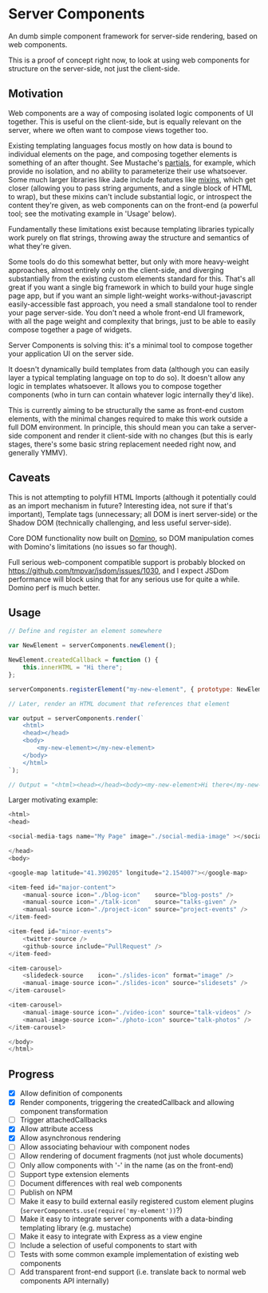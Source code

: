 # Server Components

An dumb simple component framework for server-side rendering, based on web components.

This is a proof of concept right now, to look at using web components for structure on the server-side, not just the client-side.

## Motivation

Web components are a way of composing isolated logic components of UI together. This is useful on the client-side, but is equally
relevant on the server, where we often want to compose views together too.

Existing templating languages focus mostly on how data is bound to individual elements on the page, and composing together
elements is something of an after thought. See Mustache's [partials](https://mustache.github.io/mustache.5.html#Partials),
for example, which provide no isolation, and no ability to parameterize their use whatsoever. Some much larger libraries like
Jade include features like [mixins](http://jade-lang.com/reference/mixins/), which get closer (allowing you to pass string
arguments, and a single block of HTML to wrap), but these mixins can't include substantial logic, or introspect the content
they're given, as web components can on the front-end (a powerful tool; see the motivating example in 'Usage' below).

Fundamentally these limitations exist because templating libraries typically work purely on flat strings, throwing away
the structure and semantics of what they're given.

Some tools do do this somewhat better, but only with more heavy-weight approaches, almost entirely only on the client-side,
and diverging substantially from the existing custom elements standard for this. That's all great if you want a single big
framework in which to build your huge single page app, but if you want an simple light-weight works-without-javascript
easily-accessible fast approach, you need a small standalone tool to render your page server-side. You don't need a whole
front-end UI framework, with all the page weight and complexity that brings, just to be able to easily compose together
a page of widgets.

Server Components is solving this: it's a minimal tool to compose together your application UI on the server side.

It doesn't dynamically build templates from data (although you can easily layer a typical templating language on top to do so). It
doesn't allow any logic in templates whatsoever. It allows you to compose together components (who in turn can contain whatever
logic internally they'd like).

This is currently aiming to be structurally the same as front-end custom elements, with the minimal changes required
to make this work outside a full DOM environment. In principle, this should mean you can take a server-side component and
render it client-side with no changes (but this is early stages, there's some basic string replacement needed right now,
and generally YMMV).

## Caveats

This is not attempting to polyfill HTML Imports (although it potentially could as an import mechanism in future? Interesting
idea, not sure if that's important), Template tags (unnecessary; all DOM is inert server-side) or the Shadow DOM (technically
challenging, and less useful server-side).

Core DOM functionality now built on [Domino](https://github.com/fgnass/domino), so DOM manipulation comes with Domino's
limitations (no issues so far though).

Full serious web-component compatible support is probably blocked on https://github.com/tmpvar/jsdom/issues/1030, and I
expect JSDom performance will block using that for any serious use for quite a while. Domino perf is much better.

## Usage

```javascript
// Define and register an element somewhere

var NewElement = serverComponents.newElement();

NewElement.createdCallback = function () {
    this.innerHTML = "Hi there";
};

serverComponents.registerElement("my-new-element", { prototype: NewElement });

// Later, render an HTML document that references that element

var output = serverComponents.render(`
    <html>
    <head></head>
    <body>
        <my-new-element></my-new-element>
    </body>
    </html>
`);

// Output = "<html><head></head><body><my-new-element>Hi there</my-new-element></body></html>"
```

Larger motivating example:

```javascript
<html>
<head>

<social-media-tags name="My Page" image="./social-media-image" ></social-media-tags>

</head>
<body>

<google-map latitude="41.390205" longitude="2.154007"></google-map>

<item-feed id="major-content">
    <manual-source icon="./blog-icon"    source="blog-posts" />
    <manual-source icon="./talk-icon"    source="talks-given" />
    <manual-source icon="./project-icon" source="project-events" />
</item-feed>

<item-feed id="minor-events">
    <twitter-source />
    <github-source include="PullRequest" />
</item-feed>

<item-carousel>
    <slidedeck-source    icon="./slides-icon" format="image" />
    <manual-image-source icon="./slides-icon" source="slidesets" />
</item-carousel>

<item-carousel>
    <manual-image-source icon="./video-icon" source="talk-videos" />
    <manual-image-source icon="./photo-icon" source="talk-photos" />
</item-carousel>

</body>
</html>
```

## Progress

- [x] Allow definition of components
- [x] Render components, triggering the createdCallback and allowing component transformation
- [ ] Trigger attachedCallbacks
- [x] Allow attribute access
- [x] Allow asynchronous rendering
- [ ] Allow associating behaviour with component nodes
- [ ] Allow rendering of document fragments (not just whole documents)
- [ ] Only allow components with '-' in the name (as on the front-end)
- [ ] Support type extension elements
- [ ] Document differences with real web components
- [ ] Publish on NPM
- [ ] Make it easy to build external easily registered custom element plugins (`serverComponents.use(require('my-element'))`?)
- [ ] Make it easy to integrate server components with a data-binding templating library (e.g. mustache)
- [ ] Make it easy to integrate with Express as a view engine
- [ ] Include a selection of useful components to start with
- [ ] Tests with some common example implementation of existing web components
- [ ] Add transparent front-end support (i.e. translate back to normal web components API internally)